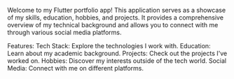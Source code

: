 Welcome to my Flutter portfolio app! This application serves as a showcase of my skills, education, hobbies, and projects. It provides a comprehensive overview of my technical background and allows you to connect with me through various social media platforms.

Features:
Tech Stack: Explore the technologies I work with.
Education: Learn about my academic background.
Projects: Check out the projects I've worked on.
Hobbies: Discover my interests outside of the tech world.
Social Media: Connect with me on different platforms.
